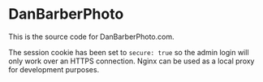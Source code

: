 DanBarberPhoto
==============

This is the source code for DanBarberPhoto.com.

The session cookie has been set to `secure: true` so the admin login will only
work over an HTTPS connection. Nginx can be used as a local proxy for
development purposes.
